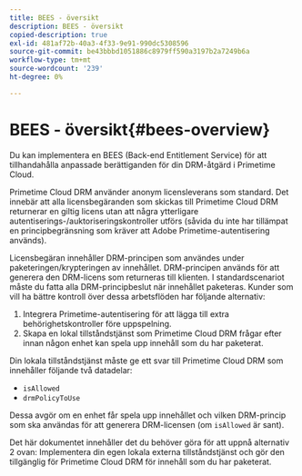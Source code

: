 ```yaml
---
title: BEES - översikt
description: BEES - översikt
copied-description: true
exl-id: 481af72b-40a3-4f33-9e91-990dc5308596
source-git-commit: be43bbbd1051886c8979ff590a3197b2a7249b6a
workflow-type: tm+mt
source-wordcount: '239'
ht-degree: 0%

---
```


# BEES - översikt{#bees-overview}

Du kan implementera en BEES (Back-end Entitlement Service) för att tillhandahålla anpassade berättiganden för din DRM-åtgärd i Primetime Cloud.

Primetime Cloud DRM använder anonym licensleverans som standard. Det innebär att alla licensbegäranden som skickas till Primetime Cloud DRM returnerar en giltig licens utan att några ytterligare autentiserings-/auktoriseringskontroller utförs (såvida du inte har tillämpat en principbegränsning som kräver att Adobe Primetime-autentisering används).

Licensbegäran innehåller DRM-principen som användes under paketeringen/krypteringen av innehållet. DRM-principen används för att generera den DRM-licens som returneras till klienten. I standardscenariot måste du fatta alla DRM-principbeslut när innehållet paketeras. Kunder som vill ha bättre kontroll över dessa arbetsflöden har följande alternativ:

1. Integrera Primetime-autentisering för att lägga till extra behörighetskontroller före uppspelning.
1. Skapa en lokal tillståndstjänst som Primetime Cloud DRM frågar efter innan någon enhet kan spela upp innehåll som du har paketerat.

Din lokala tillståndstjänst måste ge ett svar till Primetime Cloud DRM som innehåller följande två datadelar:

* `isAllowed`
* `drmPolicyToUse`

Dessa avgör om en enhet får spela upp innehållet och vilken DRM-princip som ska användas för att generera DRM-licensen (om `isAllowed` är sant).

Det här dokumentet innehåller det du behöver göra för att uppnå alternativ 2 ovan: Implementera din egen lokala externa tillståndstjänst och gör den tillgänglig för Primetime Cloud DRM för innehåll som du har paketerat.
